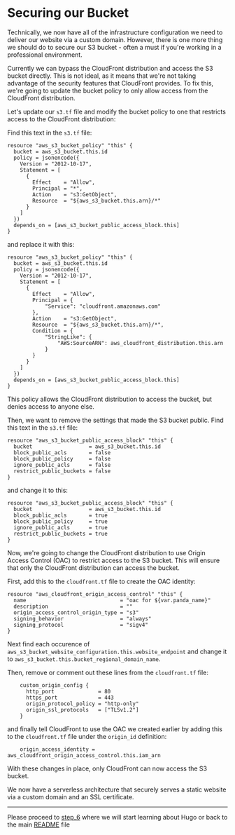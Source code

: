 # Securing our Bucket

Technically, we now have all of the infrastructure configuration we need to deliver our website via
a custom domain. However, there is one more thing we should do to secure our S3 bucket - often a must
if you're working in a professional environment.

Currently we can bypass the CloudFront distribution and access the S3 bucket directly. This is not
ideal, as it means that we're not taking advantage of the security features that CloudFront provides.
To fix this, we're going to update the bucket policy to only allow access from the CloudFront
distribution.

Let's update our `s3.tf` file and modify the bucket policy to one that restricts access to the CloudFront
distribution:

Find this text in the `s3.tf` file:

```hcl
resource "aws_s3_bucket_policy" "this" {
  bucket = aws_s3_bucket.this.id
  policy = jsonencode({
    Version = "2012-10-17",
    Statement = [
      {
        Effect    = "Allow",
        Principal = "*",
        Action    = "s3:GetObject",
        Resource  = "${aws_s3_bucket.this.arn}/*"
      }
    ]
  })
  depends_on = [aws_s3_bucket_public_access_block.this]
}
```

and replace it with this:

```hcl
resource "aws_s3_bucket_policy" "this" {
  bucket = aws_s3_bucket.this.id
  policy = jsonencode({
    Version = "2012-10-17",
    Statement = [
      {
        Effect    = "Allow",
        Principal = {
            "Service": "cloudfront.amazonaws.com"
        },
        Action    = "s3:GetObject",
        Resource  = "${aws_s3_bucket.this.arn}/*",
        Condition = {
            "StringLike": {
                "AWS:SourceARN": aws_cloudfront_distribution.this.arn
            }
        }
      }
    ]
  })
  depends_on = [aws_s3_bucket_public_access_block.this]
}
```

This policy allows the CloudFront distribution to access the bucket, but denies access to anyone else.

Then, we want to remove the settings that made the S3 bucket public. Find this text in the `s3.tf` file:

```hcl
resource "aws_s3_bucket_public_access_block" "this" {
  bucket                  = aws_s3_bucket.this.id
  block_public_acls       = false
  block_public_policy     = false
  ignore_public_acls      = false
  restrict_public_buckets = false
}
```

and change it to this:

```hcl
resource "aws_s3_bucket_public_access_block" "this" {
  bucket                  = aws_s3_bucket.this.id
  block_public_acls       = true
  block_public_policy     = true
  ignore_public_acls      = true
  restrict_public_buckets = true
}
```

Now, we're going to change the CloudFront distribution to use Origin Access Control (OAC) to restrict
access to the S3 bucket. This will ensure that only the CloudFront distribution can access the bucket.

First, add this to the `cloudfront.tf` file to create the OAC identity:

```hcl
resource "aws_cloudfront_origin_access_control" "this" {
  name                              = "oac for ${var.panda_name}"
  description                       = ""
  origin_access_control_origin_type = "s3"
  signing_behavior                  = "always"
  signing_protocol                  = "sigv4"
}
```

Next find each occurence of `aws_s3_bucket_website_configuration.this.website_endpoint` and change it to `aws_s3_bucket.this.bucket_regional_domain_name`.

Then, remove or comment out these lines from the `cloudfront.tf` file:

```hcl
    custom_origin_config {
      http_port              = 80
      https_port             = 443
      origin_protocol_policy = "http-only"
      origin_ssl_protocols   = ["TLSv1.2"]
    }
```

and finally tell CloudFront to use the OAC we created earlier by adding this to the `cloudfront.tf` file under the `origin_id` definition:

```hcl
    origin_access_identity = aws_cloudfront_origin_access_control.this.iam_arn
```

With these changes in place, only CloudFront can now access the S3 bucket.

We now have a serverless architecture that securely serves a static website via a custom domain and an SSL certificate.

---
Please proceed to [step_6](../step_6/README.md) where we will start learning about Hugo or
back to the main [README](../../README.md) file